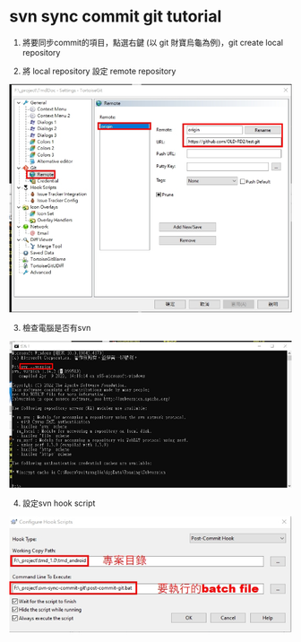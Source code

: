 # svn sync commit git tutorial

1. 將要同步commit的項目，點選右鍵 (以 git 財寶烏龜為例)，git create  local repository 


2. 將 local repository 設定 remote repository

![remote setting](https://github.com/weitsunglin/svn-sync-commit-git/blob/main/step1.jpg)

3. 檢查電腦是否有svn

![svn check](https://github.com/weitsunglin/svn-sync-commit-git/blob/main/step2.jpg)


4. 設定svn hook script

![svn check](https://github.com/weitsunglin/svn-sync-commit-git/blob/main/step3.jpg)